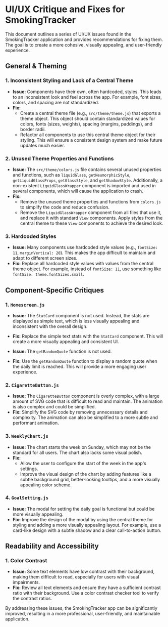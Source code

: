 # UI/UX Critique and Fixes for SmokingTracker

This document outlines a series of UI/UX issues found in the SmokingTracker application and provides recommendations for fixing them. The goal is to create a more cohesive, visually appealing, and user-friendly experience.

## General & Theming

### 1. Inconsistent Styling and Lack of a Central Theme

- **Issue:** Components have their own, often hardcoded, styles. This leads to an inconsistent look and feel across the app. For example, font sizes, colors, and spacing are not standardized.
- **Fix:** 
    - Create a central theme file (e.g., `src/theme/theme.js`) that exports a theme object. This object should contain standardized values for colors, fonts (sizes, weights), spacing (margins, paddings), and border radii.
    - Refactor all components to use this central theme object for their styling. This will ensure a consistent design system and make future updates much easier.

### 2. Unused Theme Properties and Functions

- **Issue:** The `src/theme/colors.js` file contains several unused properties and functions, such as `liquidGlass`, `getNeumorphicStyle`, `getLiquidGlassProps`, `getGlassStyle`, and `getShadowStyle`. Additionally, a non-existent `LiquidGlassWrapper` component is imported and used in several components, which will cause the application to crash.
- **Fix:**
    - Remove the unused theme properties and functions from `colors.js` to simplify the code and reduce confusion.
    - Remove the `LiquidGlassWrapper` component from all files that use it, and replace it with standard `View` components. Apply styles from the central theme to these `View` components to achieve the desired look.

### 3. Hardcoded Styles

- **Issue:** Many components use hardcoded style values (e.g., `fontSize: 11`, `marginVertical: 20`). This makes the app difficult to maintain and adapt to different screen sizes.
- **Fix:** Replace all hardcoded style values with values from the central theme object. For example, instead of `fontSize: 11`, use something like `fontSize: theme.fontSizes.small`.

## Component-Specific Critiques

### 1. `Homescreen.js`

- **Issue:** The `StatCard` component is not used. Instead, the stats are displayed as simple text, which is less visually appealing and inconsistent with the overall design.
- **Fix:** Replace the simple text stats with the `StatCard` component. This will create a more visually appealing and consistent UI.

- **Issue:** The `getRandomQuote` function is not used.
- **Fix:** Use the `getRandomQuote` function to display a random quote when the daily limit is reached. This will provide a more engaging user experience.

### 2. `CigaretteButton.js`

- **Issue:** The `CigaretteButton` component is overly complex, with a large amount of SVG code that is difficult to read and maintain. The animation is also complex and could be simplified.
- **Fix:** Simplify the SVG code by removing unnecessary details and complexity. The animation can also be simplified to a more subtle and performant animation.

### 3. `WeeklyChart.js`

- **Issue:** The chart starts the week on Sunday, which may not be the standard for all users. The chart also lacks some visual polish.
- **Fix:** 
    - Allow the user to configure the start of the week in the app's settings.
    - Improve the visual design of the chart by adding features like a subtle background grid, better-looking tooltips, and a more visually appealing color scheme.

### 4. `GoalSetting.js`

- **Issue:** The modal for setting the daily goal is functional but could be more visually appealing.
- **Fix:** Improve the design of the modal by using the central theme for styling and adding a more visually appealing layout. For example, use a card-like design with a subtle shadow and a clear call-to-action button.

## Readability and Accessibility

### 1. Color Contrast

- **Issue:** Some text elements have low contrast with their background, making them difficult to read, especially for users with visual impairments.
- **Fix:** Review all text elements and ensure they have a sufficient contrast ratio with their background. Use a color contrast checker tool to verify the contrast ratios.

By addressing these issues, the SmokingTracker app can be significantly improved, resulting in a more professional, user-friendly, and maintainable application.
